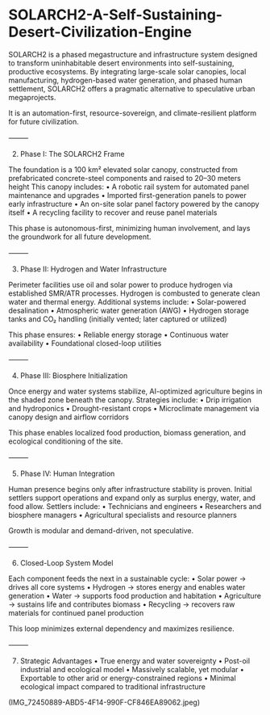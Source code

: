 # SOLARCH2-A-Self-Sustaining-Desert-Civilization-Engine
SOLARCH2 is a phased megastructure and infrastructure system designed to transform uninhabitable desert environments into self-sustaining, productive ecosystems. By integrating large-scale solar canopies, local manufacturing, hydrogen-based water generation, and phased human settlement, SOLARCH2 offers a pragmatic alternative to speculative urban megaprojects.

It is an automation-first, resource-sovereign, and climate-resilient platform for future civilization.

⸻

2. Phase I: The SOLARCH2 Frame

The foundation is a 100 km² elevated solar canopy, constructed from prefabricated concrete-steel components and raised to 20–30 meters height
This canopy includes:
	•	A robotic rail system for automated panel maintenance and upgrades
	•	Imported first-generation panels to power early infrastructure
	•	An on-site solar panel factory powered by the canopy itself
	•	A recycling facility to recover and reuse panel materials

This phase is autonomous-first, minimizing human involvement, and lays the groundwork for all future development.

⸻

3. Phase II: Hydrogen and Water Infrastructure

Perimeter facilities use oil and solar power to produce hydrogen via established SMR/ATR processes. Hydrogen is combusted to generate clean water and thermal energy. Additional systems include:
	•	Solar-powered desalination
	•	Atmospheric water generation (AWG)
	•	Hydrogen storage tanks and CO₂ handling (initially vented; later captured or utilized)

This phase ensures:
	•	Reliable energy storage
	•	Continuous water availability
	•	Foundational closed-loop utilities

⸻

4. Phase III: Biosphere Initialization

Once energy and water systems stabilize, AI-optimized agriculture begins in the shaded zone beneath the canopy. Strategies include:
	•	Drip irrigation and hydroponics
	•	Drought-resistant crops
	•	Microclimate management via canopy design and airflow corridors

This phase enables localized food production, biomass generation, and ecological conditioning of the site.

⸻

5. Phase IV: Human Integration

Human presence begins only after infrastructure stability is proven. Initial settlers support operations and expand only as surplus energy, water, and food allow. Settlers include:
	•	Technicians and engineers
	•	Researchers and biosphere managers
	•	Agricultural specialists and resource planners

Growth is modular and demand-driven, not speculative.

⸻

6. Closed-Loop System Model

Each component feeds the next in a sustainable cycle:
	•	Solar power → drives all core systems
	•	Hydrogen → stores energy and enables water generation
	•	Water → supports food production and habitation
	•	Agriculture → sustains life and contributes biomass
	•	Recycling → recovers raw materials for continued panel production

This loop minimizes external dependency and maximizes resilience.

⸻

7. Strategic Advantages
	•	True energy and water sovereignty
	•	Post-oil industrial and ecological model
	•	Massively scalable, yet modular
	•	Exportable to other arid or energy-constrained regions
	•	Minimal ecological impact compared to traditional infrastructure

(IMG_72450889-ABD5-4F14-990F-CF846EA89062.jpeg)



